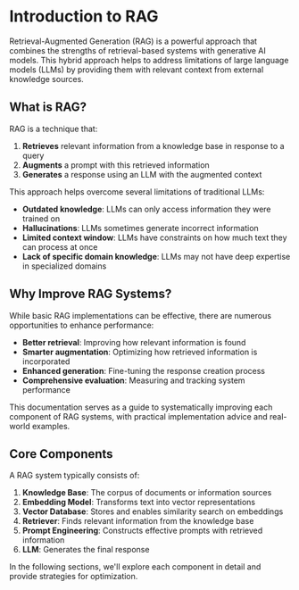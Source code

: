 # Introduction to RAG

Retrieval-Augmented Generation (RAG) is a powerful approach that combines the strengths of retrieval-based systems with generative AI models. This hybrid approach helps to address limitations of large language models (LLMs) by providing them with relevant context from external knowledge sources.

## What is RAG?

RAG is a technique that:

1. **Retrieves** relevant information from a knowledge base in response to a query
2. **Augments** a prompt with this retrieved information
3. **Generates** a response using an LLM with the augmented context

This approach helps overcome several limitations of traditional LLMs:

- **Outdated knowledge**: LLMs can only access information they were trained on
- **Hallucinations**: LLMs sometimes generate incorrect information
- **Limited context window**: LLMs have constraints on how much text they can process at once
- **Lack of specific domain knowledge**: LLMs may not have deep expertise in specialized domains

## Why Improve RAG Systems?

While basic RAG implementations can be effective, there are numerous opportunities to enhance performance:

- **Better retrieval**: Improving how relevant information is found
- **Smarter augmentation**: Optimizing how retrieved information is incorporated
- **Enhanced generation**: Fine-tuning the response creation process
- **Comprehensive evaluation**: Measuring and tracking system performance

This documentation serves as a guide to systematically improving each component of RAG systems, with practical implementation advice and real-world examples.

## Core Components

A RAG system typically consists of:

1. **Knowledge Base**: The corpus of documents or information sources
2. **Embedding Model**: Transforms text into vector representations
3. **Vector Database**: Stores and enables similarity search on embeddings
4. **Retriever**: Finds relevant information from the knowledge base
5. **Prompt Engineering**: Constructs effective prompts with retrieved information
6. **LLM**: Generates the final response

In the following sections, we'll explore each component in detail and provide strategies for optimization.